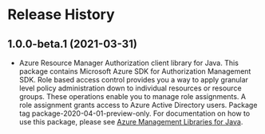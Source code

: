 # Release History

## 1.0.0-beta.1 (2021-03-31)

- Azure Resource Manager Authorization client library for Java. This package contains Microsoft Azure SDK for Authorization Management SDK. Role based access control provides you a way to apply granular level policy administration down to individual resources or resource groups. These operations enable you to manage role assignments. A role assignment grants access to Azure Active Directory users. Package tag package-2020-04-01-preview-only. For documentation on how to use this package, please see [Azure Management Libraries for Java](https://aka.ms/azsdk/java/mgmt).
